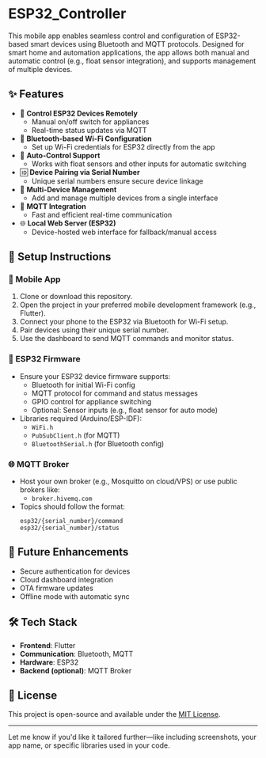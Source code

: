 # ESP32_Controller

This mobile app enables seamless control and configuration of ESP32-based smart devices using Bluetooth and MQTT protocols. Designed for smart home and automation applications, the app allows both manual and automatic control (e.g., float sensor integration), and supports management of multiple devices.

## ✨ Features

- 🔌 **Control ESP32 Devices Remotely**
  - Manual on/off switch for appliances
  - Real-time status updates via MQTT
- 📶 **Bluetooth-based Wi-Fi Configuration**
  - Set up Wi-Fi credentials for ESP32 directly from the app
- 🔄 **Auto-Control Support**
  - Works with float sensors and other inputs for automatic switching
- 🆔 **Device Pairing via Serial Number**
  - Unique serial numbers ensure secure device linkage
- 📱 **Multi-Device Management**
  - Add and manage multiple devices from a single interface
- 🧠 **MQTT Integration**
  - Fast and efficient real-time communication
- 🌐 **Local Web Server (ESP32)**
  - Device-hosted web interface for fallback/manual access

## 🔧 Setup Instructions

### 📲 Mobile App
1. Clone or download this repository.
2. Open the project in your preferred mobile development framework (e.g., Flutter).
3. Connect your phone to the ESP32 via Bluetooth for Wi-Fi setup.
4. Pair devices using their unique serial number.
5. Use the dashboard to send MQTT commands and monitor status.

### 🔌 ESP32 Firmware
- Ensure your ESP32 device firmware supports:
  - Bluetooth for initial Wi-Fi config
  - MQTT protocol for command and status messages
  - GPIO control for appliance switching
  - Optional: Sensor inputs (e.g., float sensor for auto mode)
- Libraries required (Arduino/ESP-IDF):
  - `WiFi.h`
  - `PubSubClient.h` (for MQTT)
  - `BluetoothSerial.h` (for Bluetooth config)

### 🌐 MQTT Broker
- Host your own broker (e.g., Mosquitto on cloud/VPS) or use public brokers like:
  - `broker.hivemq.com`
- Topics should follow the format:
  ```
  esp32/{serial_number}/command
  esp32/{serial_number}/status
  ```
  
## 🧠 Future Enhancements

- Secure authentication for devices
- Cloud dashboard integration
- OTA firmware updates
- Offline mode with automatic sync

## 🛠️ Tech Stack

- **Frontend**: Flutter
- **Communication**: Bluetooth, MQTT
- **Hardware**: ESP32
- **Backend (optional)**: MQTT Broker

## 📜 License

This project is open-source and available under the [MIT License](LICENSE).

---

Let me know if you'd like it tailored further—like including screenshots, your app name, or specific libraries used in your code.
